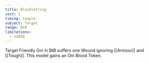 ```yaml
---
title: Bloodletting
cost: 1
timing: Simple
subject: Target
range: BtB
limitations:
  - noBtB
---
```

Target Friendly Oni in BtB suffers one Wound ignoring [[Armour]] and [[Tough]]. This model gains an Oni Blood Token.
